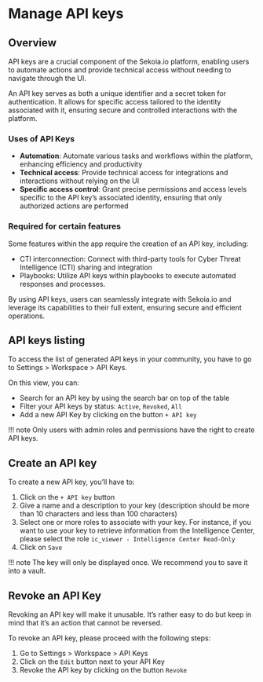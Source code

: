 # Manage API keys

## Overview

API keys are a crucial component of the Sekoia.io platform, enabling users to automate actions and provide technical access without needing to navigate through the UI.

An API key serves as both a unique identifier and a secret token for authentication. It allows for specific access tailored to the identity associated with it, ensuring secure and controlled interactions with the platform.

### Uses of API Keys

- **Automation**: Automate various tasks and workflows within the platform, enhancing efficiency and productivity
- **Technical access**: Provide technical access for integrations and interactions without relying on the UI
- **Specific access control**: Grant precise permissions and access levels specific to the API key’s associated identity, ensuring that only authorized actions are performed

### Required for certain features

Some features within the app require the creation of an API key, including:

- CTI interconnection: Connect with third-party tools for Cyber Threat Intelligence (CTI) sharing and integration
- Playbooks: Utilize API keys within playbooks to execute automated responses and processes.

By using API keys, users can seamlessly integrate with Sekoia.io and leverage its capabilities to their full extent, ensuring secure and efficient operations.


## API keys listing

To access the list of generated API keys in your community, you have to go to Settings > Workspace > API Keys.

On this view, you can:

- Search for an API key by using the search bar on top of the table
- Filter your API keys by status: `Active`, `Revoked`, `All`
- Add a new API Key by clicking on the button `+ API key`

!!! note 
    Only users with admin roles and permissions have the right to create API keys. 

## Create an API key

To create a new API key, you’ll have to:

1. Click on the `+ API key` button
2. Give a name and a description to your key (description should be more than 10 characters and less than 100 characters)
3. Select one or more roles to associate with your key. For instance, if you want to use your key to retrieve information from the Intelligence Center, please select the role `ic_viewer - Intelligence Center Read-Only`
4. Click on `Save`

!!! note
    The key will only be displayed once. We recommend you to save it into a vault.

## Revoke an API Key

Revoking an API key will make it unusable. It’s rather easy to do but keep in mind that it’s an action that cannot be reversed.

To revoke an API key, please proceed with the following steps:

1. Go to Settings > Workspace > API Keys 
2. Click on the `Edit` button next to your API Key 
3. Revoke the API key by clicking on the button `Revoke`
